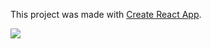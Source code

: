 This project was made with [Create React App](https://github.com/facebook/create-react-app).

<img src="screenshots/todo-list.PNG">